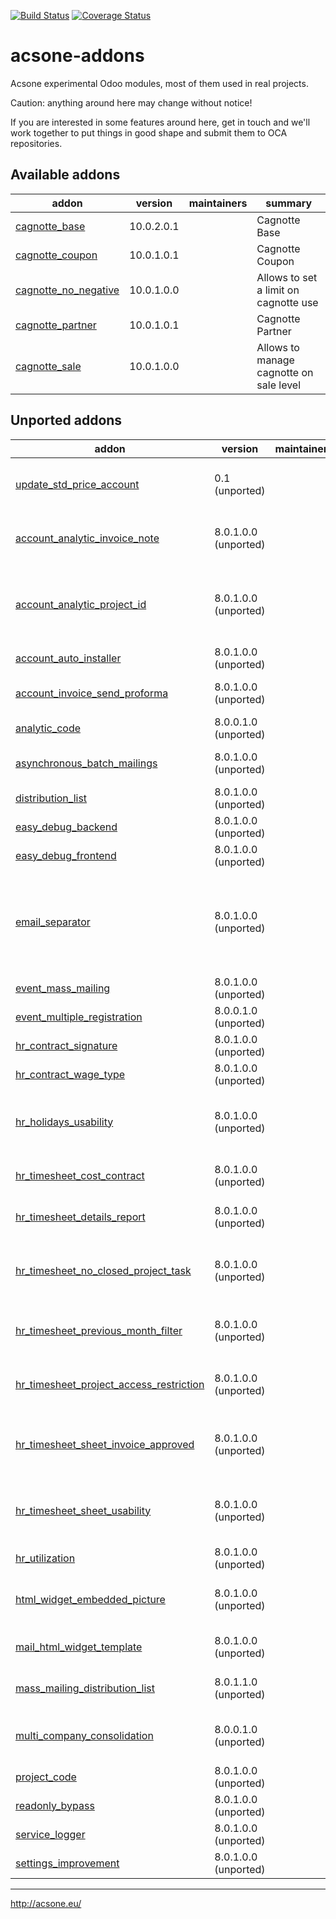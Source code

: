 [![Build Status](https://travis-ci.org/acsone/acsone-addons.svg?branch=master)](https://travis-ci.org/acsone/acsone-addons)
[![Coverage Status](https://coveralls.io/repos/acsone/acsone-addons/badge.png?branch=master)](https://coveralls.io/r/acsone/acsone-addons?branch=master)

acsone-addons
=============

Acsone experimental Odoo modules, most of them
used in real projects.

Caution: anything around here may change without notice!

If you are interested in some features around here,
get in touch and we'll work together to put things
in good shape and submit them to OCA repositories.

[//]: # (addons)

Available addons
----------------
addon | version | maintainers | summary
--- | --- | --- | ---
[cagnotte_base](cagnotte_base/) | 10.0.2.0.1 |  | Cagnotte Base
[cagnotte_coupon](cagnotte_coupon/) | 10.0.1.0.1 |  | Cagnotte Coupon
[cagnotte_no_negative](cagnotte_no_negative/) | 10.0.1.0.0 |  | Allows to set a limit on cagnotte use
[cagnotte_partner](cagnotte_partner/) | 10.0.1.0.1 |  | Cagnotte Partner
[cagnotte_sale](cagnotte_sale/) | 10.0.1.0.0 |  | Allows to manage cagnotte on sale level


Unported addons
---------------
addon | version | maintainers | summary
--- | --- | --- | ---
[update_std_price_account](__unported__/update_std_price_account/) | 0.1 (unported) |  | Update standard price - account
[account_analytic_invoice_note](account_analytic_invoice_note/) | 8.0.1.0.0 (unported) |  | Add invoice note on analytic account.
[account_analytic_project_id](account_analytic_project_id/) | 8.0.1.0.0 (unported) |  | This module adds a project_id field on analytic account.
[account_auto_installer](account_auto_installer/) | 8.0.1.0.0 (unported) |  | Account Auto Installer
[account_invoice_send_proforma](account_invoice_send_proforma/) | 8.0.1.0.0 (unported) |  | Send proforma invoice
[analytic_code](analytic_code/) | 8.0.0.1.0 (unported) |  | analytic_code
[asynchronous_batch_mailings](asynchronous_batch_mailings/) | 8.0.1.0.0 (unported) |  | Asynchronous Batch Mailings
[distribution_list](distribution_list/) | 8.0.1.0.0 (unported) |  | Distribution List
[easy_debug_backend](easy_debug_backend/) | 8.0.1.0.0 (unported) |  | Easy Debug Backend
[easy_debug_frontend](easy_debug_frontend/) | 8.0.1.0.0 (unported) |  | Easy Debug Frontend
[email_separator](email_separator/) | 8.0.1.0.0 (unported) |  | Uses plus sign instead of dash as technical email separator to build bounce return paths
[event_mass_mailing](event_mass_mailing/) | 8.0.1.0.0 (unported) |  | Event Mass Mailing
[event_multiple_registration](event_multiple_registration/) | 8.0.0.1.0 (unported) |  | Event Multiple Registration
[hr_contract_signature](hr_contract_signature/) | 8.0.1.0.0 (unported) |  | HR Contract Signature
[hr_contract_wage_type](hr_contract_wage_type/) | 8.0.1.0.0 (unported) |  | HR Contract Wage Type
[hr_holidays_usability](hr_holidays_usability/) | 8.0.1.0.0 (unported) |  | Add some usability improvements for holidays management
[hr_timesheet_cost_contract](hr_timesheet_cost_contract/) | 8.0.1.0.0 (unported) |  | HR Timesheet cost based on contract
[hr_timesheet_details_report](hr_timesheet_details_report/) | 8.0.1.0.0 (unported) |  | Add timesheet details report
[hr_timesheet_no_closed_project_task](hr_timesheet_no_closed_project_task/) | 8.0.1.0.0 (unported) |  | Prevent to select closed project or task on timesheet line
[hr_timesheet_previous_month_filter](hr_timesheet_previous_month_filter/) | 8.0.1.0.0 (unported) |  | Add filters for previous month for timesheet
[hr_timesheet_project_access_restriction](hr_timesheet_project_access_restriction/) | 8.0.1.0.0 (unported) |  | Prevent to access to not authorized project
[hr_timesheet_sheet_invoice_approved](hr_timesheet_sheet_invoice_approved/) | 8.0.1.0.0 (unported) |  | Filter on approved timesheet on analytic line view
[hr_timesheet_sheet_usability](hr_timesheet_sheet_usability/) | 8.0.1.0.0 (unported) |  | Usability improvements for HR timesheet sheet
[hr_utilization](hr_utilization/) | 8.0.1.0.0 (unported) |  | HR Utilization Report
[html_widget_embedded_picture](html_widget_embedded_picture/) | 8.0.1.0.0 (unported) |  | Mail Html Widget Embedded Picture
[mail_html_widget_template](mail_html_widget_template/) | 8.0.1.0.0 (unported) |  | Mail HTML Widget Template
[mass_mailing_distribution_list](mass_mailing_distribution_list/) | 8.0.1.1.0 (unported) |  | Mass Mailing Distribution List
[multi_company_consolidation](multi_company_consolidation/) | 8.0.0.1.0 (unported) |  | Account reports multi company consolidation
[project_code](project_code/) | 8.0.1.0.0 (unported) |  | Project Code
[readonly_bypass](readonly_bypass/) | 8.0.1.0.0 (unported) |  | Read Only ByPass
[service_logger](service_logger/) | 8.0.1.0.0 (unported) |  | Service logger
[settings_improvement](settings_improvement/) | 8.0.1.0.0 (unported) |  | Settings Improvement

[//]: # (end addons)

---

http://acsone.eu/
